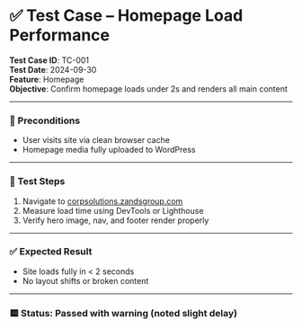 # ✅ Test Case – Homepage Load Performance

**Test Case ID**: TC-001  
**Test Date**: 2024-09-30  
**Feature**: Homepage  
**Objective**: Confirm homepage loads under 2s and renders all main content

---

### 🧪 Preconditions

- User visits site via clean browser cache  
- Homepage media fully uploaded to WordPress

---

### 🔄 Test Steps

1. Navigate to [corpsolutions.zandsgroup.com](https://corpsolutions.zandsgroup.com)  
2. Measure load time using DevTools or Lighthouse  
3. Verify hero image, nav, and footer render properly

---

### ✅ Expected Result

- Site loads fully in < 2 seconds  
- No layout shifts or broken content

---

### 🟨 Status: **Passed with warning** (noted slight delay)
